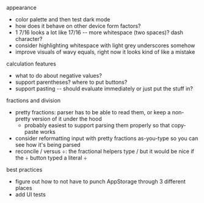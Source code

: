 appearance
- color palette and then test dark mode
- how does it behave on other device form factors?
- 1 7/16 looks a lot like 17/16 -- more whitespace (two spaces)? dash character?
- consider highlighting whitespace with light grey underscores somehow
- improve visuals of wavy equals, right now it looks kind of like a mistake

calculation features
- what to do about negative values?
- support parentheses? where to put buttons?
- support pasting -- should evaluate immediately or just put the stuff in?

fractions and division
- pretty fractions: parser has to be able to read them, or keep a non-pretty version of it under the hood
    - probably easiest to support parsing them properly so that copy-paste works
- consider reformatting input with pretty fractions as-you-type so you can see how it's being parsed
- reconcile / versus ÷: the fractional helpers type / but it would be nice if the ÷ button typed a literal ÷

best practices
- figure out how to not have to punch AppStorage through 3 different places
- add UI tests
